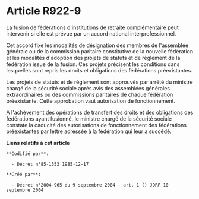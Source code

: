# Article R922-9

La fusion de fédérations d'institutions de retraite complémentaire peut intervenir si elle est prévue par un accord national
interprofessionnel.

Cet accord fixe les modalités de désignation des membres de l'assemblée générale ou de la commission paritaire constitutive
de la nouvelle fédération et les modalités d'adoption des projets de statuts et de règlement de la fédération issue de la
fusion. Ces projets précisent les conditions dans lesquelles sont repris les droits et obligations des fédérations
préexistantes.

Les projets de statuts et de règlement sont approuvés par arrêté du ministre chargé de la sécurité sociale après avis des
assemblées générales extraordinaires ou des commissions paritaires de chaque fédération préexistante. Cette approbation vaut
autorisation de fonctionnement.

A l'achèvement des opérations de transfert des droits et des obligations des fédérations ayant fusionné, le ministre chargé
de la sécurité sociale constate la caducité des autorisations de fonctionnement des fédérations préexistantes par lettre
adressée à la fédération qui leur a succédé.

**Liens relatifs à cet article**

	**Codifié par**:

	  - Décret n°85-1353 1985-12-17

	**Créé par**:

	  - Décret n°2004-965 du 9 septembre 2004 - art. 1 () JORF 10 septembre 2004
